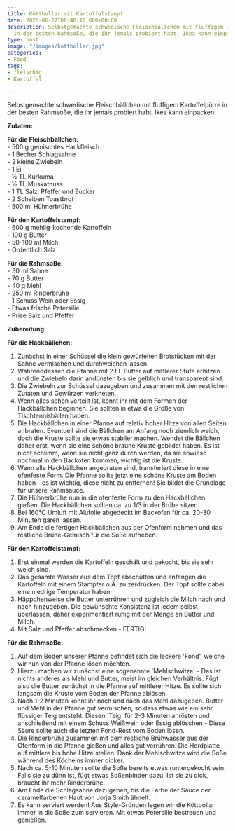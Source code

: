 ```yaml
---
title: Köttbullar mit Kartoffelstampf
date: 2020-06-27T08:46:10.000+00:00
description: Selbstgemachte schwedische Fleischbällchen mit fluffigem Kartoffelpürre
  in der besten Rahmsoße, die ihr jemals probiert habt. Ikea kann einpacken.
type: post
image: "/images/kottbollar.jpg"
categories:
- Food
tags:
- fleischig
- Kartoffel

---
```

Selbstgemachte schwedische Fleischbällchen mit fluffigem Kartoffelpürre in der besten Rahmsoße, die ihr jemals probiert habt. Ikea kann einpacken.

**Zutaten:**

**Für die Fleischbällchen:**  
\- 500 g gemischtes Hackfleisch  
\- 1 Becher Schlagsahne  
\- 2 kleine Zwiebeln  
\- 1 Ei  
\- ½ TL Kurkuma  
\- ½ TL Muskatnuss  
\- 1 TL Salz, Pfeffer und Zucker  
\- 2 Scheiben Toastbrot  
\- 500 ml Hühnerbrühe

**Für den Kartoffelstampf:**  
\- 600 g mehlig-kochende Kartoffeln  
\- 100 g Butter  
\- 50-100 ml Milch  
\- Ordentlich Salz

**Für die Rahmsoße:**  
\- 30 ml Sahne  
\- 70 g Butter  
\- 40 g Mehl  
\- 250 ml Rinderbrühe  
\- 1 Schuss Wein oder Essig  
\- Etwas frische Petersilie  
\- Prise Salz und Pfeffer

**Zubereitung:**

**Für die Hackbällchen:**

1. Zunächst in einer Schüssel die klein gewürfelten Brotstücken mit der Sahne vermischen und durchweichen lassen.
2. Währenddessen die Pfanne mit 2 EL Butter auf mittlerer Stufe erhitzen und die Zwiebeln darin andünsten bis sie gelblich und transparent sind.
3. Die Zwiebeln zur Schüssel dazugeben und zusammen mit den restlichen Zutaten und Gewürzen verkneten.
4. Wenn alles schön verteilt ist, könnt ihr mit dem Formen der Hackbällchen beginnen. Sie sollten in etwa die Größe von Tischtennisbällen haben.
5. Die Hackbällchen in einer Pfanne auf relativ hoher Hitze von allen Seiten anbraten. Eventuell sind die Bällchen am Anfang noch ziemlich weich, doch die Kruste sollte sie etwas stabiler machen. Wendet die Bällchen daher erst, wenn sie eine schöne braune Kruste gebildet haben. Es ist nicht schlimm, wenn sie nicht ganz durch werden, da sie sowieso nochmal in den Backofen kommen, wichtig ist die Kruste.
6. Wenn alle Hackbällchen angebraten sind, transferiert diese in eine ofenfeste Form. Die Pfanne sollte jetzt eine schöne Kruste am Boden haben - es ist wichtig, diese nicht zu entfernen! Sie bildet die Grundlage für unsere Rahmsauce.
7. Die Hühnerbrühe nun in die ofenfeste Form zu den Hackbällchen gießen. Die Hackbällchen sollten ca. zu 1/3 in der Brühe sitzen.
8. Bei 160°C Umluft mit Alufolie abgedeckt im Backofen für ca. 20-30 Minuten garen lassen.
9. Am Ende die fertigen Hackbällchen aus der Ofenform nehmen und das restliche Brühe-Gemisch für die Soße aufheben.

**Für den Kartoffelstampf:**

1. Erst einmal werden die Kartoffeln geschält und gekocht, bis sie sehr weich sind.
2. Das gesamte Wasser aus dem Topf abschütten und anfangen die Kartoffeln mit einem Stampfer o.Ä. zu zerdrücken. Der Topf sollte dabei eine niedrige Temperatur haben.
3. Häppchenweise die Butter unterrühren und zugleich die Milch nach und nach hinzugeben. Die gewünschte Konsistenz ist jedem selbst überlassen, daher experimentiert ruhig mit der Menge an Butter und Milch.
4. Mit Salz und Pfeffer abschmecken - FERTIG!

**Für die Rahmsoße:**

1. Auf dem Boden unserer Pfanne befindet sich die leckere 'Fond', welche wir nun von der Pfanne lösen möchten.
2. Hierzu machen wir zunächst eine sogenannte 'Mehlschwitze' - Das ist nichts anderes als Mehl und Butter, meist im gleichen Verhältnis. Fügt also die Butter zunächst in die Pfanne auf mittlerer Hitze. Es sollte sich langsam die Kruste vom Boden der Pfanne ablösen.
3. Nach 1-2 Minuten könnt ihr nach und nach das Mehl dazugeben. Butter und Mehl in der Pfanne gut vermischen, so dass etwas wie ein sehr flüssiger Teig entsteht. Diesen 'Teig' für 2-3 Minuten anrösten und anschließend mit einem Schuss Weißwein oder Essig ablöschen - Diese Säure sollte auch die letzten Fond-Rest vom Boden lösen.
4. Die Rinderbrühe zusammen mit dem restliche Brühwasser aus der Ofenform in die Pfanne gießen und alles gut verrühren. Die Herdplatte auf mittlere bis hohe Hitze stellen. Dank der Mehlschwitze wird die Soße während des Köchelns immer dicker.
5. Nach ca. 5-10 Minuten sollte die Soße bereits etwas runtergekocht sein. Falls sie zu dünn ist, fügt etwas Soßenbinder dazu. Ist sie zu dick, braucht ihr mehr Rinderbrühe.
6. Am Ende die Schlagsahne dazugeben, bis die Farbe der Sauce der caramelfarbenen Haut von Jorja Smith ähnelt.
7. Es kann serviert werden! Aus Style-Gründen legen wir die Köttbollar immer in die Soße zum servieren. Mit etwas Petersilie bestreuen und genießen.